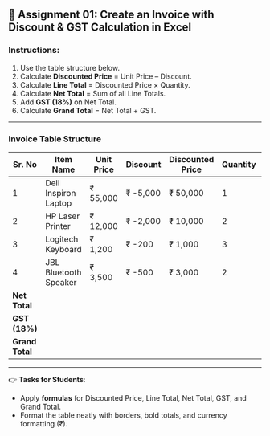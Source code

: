 ## 📝 Assignment 01: Create an Invoice with Discount & GST Calculation in Excel

### Instructions:

1. Use the table structure below.
2. Calculate **Discounted Price** = Unit Price – Discount.
3. Calculate **Line Total** = Discounted Price × Quantity.
4. Calculate **Net Total** = Sum of all Line Totals.
5. Add **GST (18%)** on Net Total.
6. Calculate **Grand Total** = Net Total + GST.

---

### Invoice Table Structure

| Sr. No          | Item Name             | Unit Price | Discount | Discounted Price | Quantity | Line Total   |
| --------------- | --------------------- | ---------- | -------- | ---------------- | -------- | ------------ |
| 1               | Dell Inspiron Laptop  | ₹ 55,000   | ₹ -5,000 | ₹ 50,000         | 1        | ₹ 50,000     |
| 2               | HP Laser Printer      | ₹ 12,000   | ₹ -2,000 | ₹ 10,000         | 2        | ₹ 20,000     |
| 3               | Logitech Keyboard     | ₹ 1,200    | ₹ -200   | ₹ 1,000          | 3        | ₹ 3,000      |
| 4               | JBL Bluetooth Speaker | ₹ 3,500    | ₹ -500   | ₹ 3,000          | 2        | ₹ 6,000      |
| **Net Total**   |                       |            |          |                  |          | **₹ 79,000** |
| **GST (18%)**   |                       |            |          |                  |          | **₹ 14,220** |
| **Grand Total** |                       |            |          |                  |          | **₹ 93,220** |

---

👉 **Tasks for Students**:

* Apply **formulas** for Discounted Price, Line Total, Net Total, GST, and Grand Total.
* Format the table neatly with borders, bold totals, and currency formatting (₹).
